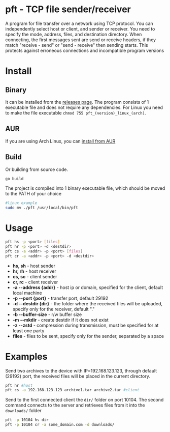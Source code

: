 # pft - TCP file sender/receiver
A program for file transfer over a network using TCP protocol. You can independently select host or client, and sender or receiver. You need to specify the mode, address, files, and destination directory. When connecting, the first messages sent are send or receive headers, if they match "receive - send" or "send - receive" then sending starts. This protects against erroneous connections and incompatible program versions

# Install
## Binary
It can be installed from the [releases page](https://github.com/faceleft/pft/releases). The program consists of 1 executable file and does not require any dependencies. For Linux you need to make the file executable `chmod 755 pft_(version)_linux_(arch)`.

## AUR
If you are using Arch Linux, you can [install from AUR](https://aur.archlinux.org/packages/pft)

## Build
Or building from source code.
```bash
go build
```
The project is compiled into 1 binary executable file, which should be moved to the PATH of your choice
```bash
#linux example
sudo mv ./pft /usr/local/bin/pft
```

# Usage 

```bash
pft hs -p <port> [files]
pft hr -p <port> -d <destdir>
pft cs -a <addr> -p <port> [files]
pft cr -a <addr> -p <port> -d <destdir>
```

* __hs, sh__ - host sender
* __hr, rh__ - host receiver
* __cs, sc__ - client sender
* __cr, rc__ - client receiver
* __-a --address {addr}__ - host ip or domain, specified for the client, default local machine
* __-p --port {port}__ - transfer port, default 29192
* __-d --destdir {dir}__ - the folder where the received files will be uploaded, specify only for the receiver, default "."
* __-b --buffer-size__ - r/w buffer size
* __-m --mkdir__ - сreate destdir if it does not exist
* __-z --zstd__ - compression during transmission, must be specified for at least one party
* __files__ - files to be sent, specify only for the sender, separated by a space

# Examples

Send two archives to the device with IP=192.168.123.123, through default (29192) port, the received files will be placed in the current directory.
```bash
pft hr #host
pft cs -a 192.168.123.123 archive1.tar archive2.tar #client
```

Send to the first connected client the `dir/` folder on port 10104. 
The second command connects to the server and retrieves files from it into the
`downloads/` folder
```bash
pft -p 10104 hs dir
pft -p 10104 cr -a some_domain.com -d downloads/
```
